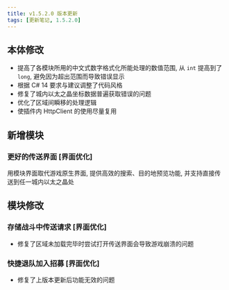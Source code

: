 ```yaml
---
title: v1.5.2.0 版本更新
tags: [更新笔记, 1.5.2.0]
---
```


## 本体修改

- 提高了各模块所用的中文式数字格式化所能处理的数值范围, 从 `int` 提高到了 `long`, 避免因为超出范围而导致错误显示
- 根据 C# 14 要求与建议调整了代码风格
- 修复了城内以太之晶坐标数据普遍获取错误的问题
- 优化了区域间瞬移的处理逻辑
- 使插件内 HttpClient 的使用尽量复用

## 新增模块

### 更好的传送界面 [界面优化]

用模块界面取代游戏原生界面, 提供高效的搜索、目的地预览功能, 并支持直接传送到任一城内以太之晶处

## 模块修改

### 存储战斗中传送请求 [界面优化]

- 修复了区域未加载完毕时尝试打开传送界面会导致游戏崩溃的问题

### 快捷退队加入招募 [界面优化]

- 修复了上版本更新后功能无效的问题